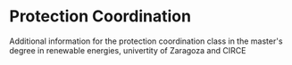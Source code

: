 # Protection Coordination
Additional information for the protection coordination class in the master's degree in renewable energies, univertity of Zaragoza and CIRCE 
